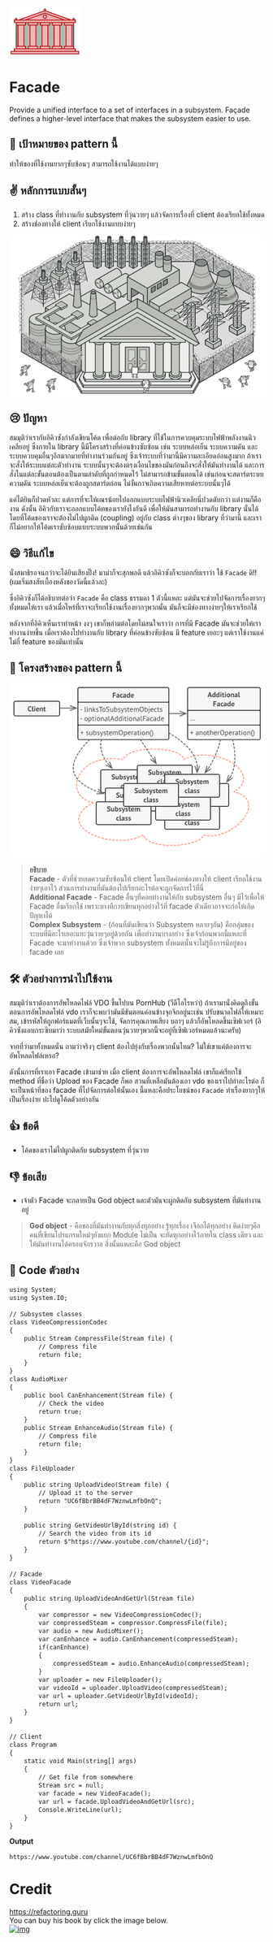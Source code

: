 ![img](assets/facade/facade-mini.png)
# Facade
Provide a unified interface to a set of interfaces in a subsystem. Façade defines a higher-level interface that makes the subsystem easier to use.

## 🎯 เป้าหมายของ pattern นี้
ทำให้ของที่ใช้งานยากๆซับซ้อนๆ สามารถใช้งานได้แบบง่ายๆ

## ✌ หลักการแบบสั้นๆ
1. สร้าง class ที่ทำงานกับ subsystem ที่วุ่นวายๆ แล้วจัดการเรื่องที่ client ต้องเรียกใช้ทั้งหมด
1. สร้างช่องทางให้ client เรียกใช้งานแบบง่ายๆ

![img](assets/facade/facade.png)

## 😢 ปัญหา
สมมุติว่าเรากับอิคิวซังกำลังเขียนโค้ด เพื่อต่อกับ library ที่ใช้ในการควบคุมระบบไฟฟ้าพลังงานนิวเคลียอยู่ ซึ่งภายใน library นี้มีโครงสร้างที่ค่อนข้างซับซ้อน เช่น ระบบหล่อเย็น ระบบความดัน และระบบควบคุมอื่นๆอีกมากมายที่ทำงานร่วมกันอยู่ ซึ่งเจ้าระบบที่ว่ามานี้มีความละเอียดอ่อนสูงมาก ถ้าเราจะสั่งให้ระบบแต่ละตัวทำงาน ระบบนั้นๆจะต้องตรงเงื่อนไขของมันก่อนถึงจะสั่งให้มันทำงานได้ และการสั่งในแต่ละขั้นตอนต้องเป็นตามลำดับที่ถูกกำหนดไว้ ไม่สามารถข้ามขั้นตอนได้ เช่นก่อนจะสตาร์ตระบบความดัน ระบบหล่อเย็นจะต้องถูกสตาร์ตก่อน ไม่งั้นกาจเกิดความเสียหายต่อระบบนั้นๆได้

แค่ได้ยินก็ปวดหัวละ แต่การที่จะให้เณรน้อยไปออกแบบระบบไฟฟ้านิวเคลียนี่ปวดตับกว่า แต่งานก็คืองาน ดังนั้น อิคิวกับเราจะออกแบบโค้ทของเรายังไงกันดี เพื่อให้มันสามารถทำงานกับ library นั้นได้ โดยที่โค้ดของเราจะต้องไม่ไปผูกติด (coupling) อยู่กับ class ต่างๆของ library ที่ว่ามานี้ และเราก็ไม่อยากให้โค้ดเราซับซ้อบแบบระบบพวกนั้นด้วยเช่นกัน

## 😄 วิธีแก้ไข
นั่งสมาธิรอจนกว่าจะได้ยินเสียงปิ๊ง! มาม่าก็จะสุกพอดี แล้วอิคิวซังก็จะบอกกับเราว่า ใช้ `Facade` ดิ!! (ผมเริ่มสงสัยเบื้องหลังของวัดนี้แล้วละ)

ซึ่งอิคิวซังก็ได้อธิบายต่อว่า `Facade` คือ class ธรรมดา 1 ตัวนี้แหละ แต่มันจะช่วยไปจัดการเรื่องยากๆทั้งหมดให้เรา แล้วเมื่อไหร่ที่เราจะเรียกใช้งานเรื่องยากๆพวกนั้น มันก็จะมีช่องทางง่ายๆให้เราเรียกใช้

หลังจากที่อิคิวเห็นเราทำหน้า งงๆ เขาก็พล่ามต่อโดยไม่สนใจเราว่า การที่มี Facade มันจะช่วยให้เราทำงานง่ายขึ้น เมื่อเราต้องไปทำงานกับ library ที่ค่อนข้างซับซ้อน มี feature เยอะๆ แต่เราใช้งานแค่ไม่กี่ feature ของมันเท่านั้น

## 📌 โครงสร้างของ pattern นี้
![img](assets/facade/structure.png)

> **อธิบาย**  
 **Facade** - ตัวที่ช่วยลดความซับซ้อนให้ client โดยเปิดค่อยช่องทางให้ client เรียกใช้งานง่ายๆเอาไว้ ส่วนการทำงานที่มันต้องไปเรียกอะไรต่อจะถูกจัดการไว้ที่นี่  
 **Additional Facade** - Facade อื่นๆที่คอยทำงานให้กับ subsystem อื่นๆ มีไว้เพื่อให้ Facade อื่นเรียกใช้ เพราะบางทีการเขียนทุกอย่างไว้ที่ facade ตัวเดียวอาจจะก่อให้เกิดปัญหาได้  
 **Complex Subsystem** - (ก้อนที่มันเขียนว่า Subsystem หลายๆอัน) คือกลุ่มของระบบที่มีอะไรเยอะแยะวุ่นวายๆอยู่ด้วยกัน เพื่อทำงานบางอย่าง ซึ่งเจ้าก้อนพวกนี้แหละที่ Facade จะมาทำงานด้วย ซึ่งเจ้าพวก subsystem ทั้งหมดนั้นจะไม่รู้ถึงการมีอยู่ของ facade เลย

## 🛠 ตัวอย่างการนำไปใช้งาน
สมมุติว่าเราต้องการอัพโหลดไฟล์ VDO ขึ้นไปบน PornHub (วีดีโอไรหว่า) ถ้าเรามานั่งคิดดูถึงขั้นตอนการอัพโหลดไฟล์ vdo เราก็จะพบว่ามันมีขันตอนค่อนข้างจุกจิกอยู่นะเช่น ปรับขนาดไฟล์ให้เหมาะสม, เข้ารหัสให้ถูกฟอร์แมตที่เว็บนั้นๆจะใช้, จัดการคุณภาพเสียง บลาๆ แล้วก็อัพโหลดขึ้นเซิฟเวอร์ (อิคิวซังแอบกระซิบมาว่า ระบบสมัยใหม่ขั้นตอนวุ่นวายๆพวกนี้จะอยู่ที่เซิฟเวอร์หมดแล้วนะครับ)

จากที่ว่ามาทั้งหมดนั่น ถามว่าจริงๆ client ต้องไปยุ่งกับเรื่องพวกนั้นไหม? ไม่ใช่เขาแค่ต้องการจะอัพโหลดไฟล์เหรอ?

ดังนั้นการที่เราเอา Facade เข้ามาช่วย เมื่อ client ต้องการจะอัพโหลดไฟล์ เขาก็แค่เรียกใช้ method ที่ชื่อว่า Upload ของ Facade ก็พอ สวนที่เหลือมันต้องเอา vdo ของเราไปทำอะไรต่อ ก็จะเป็นหน้าที่ของ facade ที่ไปจัดการต่อให้นั้นเอง นี้แหละคือประโยชน์ของ `Facade` ทำเรื่องยากๆให้เป็นเรื่องง่าย ปะไปดูโค้ดตัวอย่างกัน

## 👍 ข้อดี
* โค้ดของเราไม่ไปผูกติดกับ subsystem ที่วุ่นวาย

## 👎 ข้อเสีย
* เจ้าตัว Facade จะกลายเป็น God object และตัวมันจะผูกติดกับ subsystem ที่มันทำงานอยู่
> **God object** - คือของที่มันทำงานกับทุกสิ่งทุกอย่าง รู้ทุกเรื่อง เจือกได้ทุกอย่าง คิดง่ายๆคือคนที่เขียนโปรแกรมใหม่ๆยังแยก Module ไม่เป็น จะยัดทุกอย่างไว้ภายใน class เดียว และให้มันทำงานได้ครอบจักรวาล สิ่งนั้นแหละคือ God object

## ‍‍📝 Code ตัวอย่าง
```
using System;
using System.IO;

// Subsystem classes
class VideoCompressionCodec
{
    public Stream CompressFile(Stream file) {
        // Compress file
        return file;
    }
}
class AudioMixer
{
    public bool CanEnhancement(Stream file) {
        // Check the video
        return true;
    }
    public Stream EnhanceAudio(Stream file) {
        // Compress file
        return file;
    }
}
class FileUploader
{
    public string UploadVideo(Stream file) {
        // Upload it to the server
        return "UC6fBbrBB4dF7WznwLmfbOnQ";
    }

    public string GetVideoUrlById(string id) {
        // Search the video from its id
        return $"https://www.youtube.com/channel/{id}";
    }
}

// Facade
class VideoFacade
{
    public string UploadVideoAndGetUrl(Stream file)
    {
        var compressor = new VideoCompressionCodec();
        var compressedSteam = compressor.CompressFile(file);
        var audio = new AudioMixer();
        var canEnhance = audio.CanEnhancement(compressedSteam);
        if(canEnhance)
        {
            compressedSteam = audio.EnhanceAudio(compressedSteam);
        }
        var uploader = new FileUploader();
        var videoId = uploader.UploadVideo(compressedSteam);
        var url = uploader.GetVideoUrlById(videoId);
        return url;
    }
}

// Client
class Program
{
    static void Main(string[] args)
    {
        // Get file from somewhere
        Stream src = null;
        var facade = new VideoFacade();
        var url = facade.UploadVideoAndGetUrl(src);
        Console.WriteLine(url);
    }
}
```

**Output**
```
https://www.youtube.com/channel/UC6fBbrBB4dF7WznwLmfbOnQ
```

# Credit
https://refactoring.guru  
You can buy his book by click the image below.  
[![img](https://refactoring.guru/images/patterns/book/web-cover-en.png)](https://refactoring.guru/design-patterns/book#buy-now)  